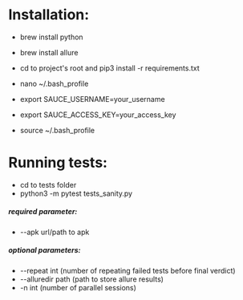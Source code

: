 # Installation:

- brew install python
- brew install allure
- cd to project's root and pip3 install -r requirements.txt

- nano ~/.bash_profile
- export SAUCE_USERNAME=your_username
- export SAUCE_ACCESS_KEY=your_access_key
- source ~/.bash_profile

# Running tests:

- cd to tests folder
- python3 -m pytest tests_sanity.py

##### required parameter:
- --apk url/path to apk

##### optional parameters:

- --repeat int (number of repeating failed tests before final verdict)
- --alluredir path (path to store allure results)
- -n int (number of parallel sessions)